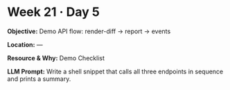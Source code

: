 # Week 21 · Day 5

**Objective:** Demo API flow: render-diff → report → events

**Location:** —

**Resource & Why:** Demo Checklist

**LLM Prompt:** Write a shell snippet that calls all three endpoints in sequence and prints a summary.
